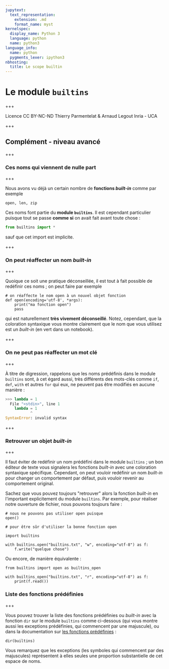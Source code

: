 ```yaml
---
jupytext:
  text_representation:
    extension: .md
    format_name: myst
kernelspec:
  display_name: Python 3
  language: python
  name: python3
language_info:
  name: python
  pygments_lexer: ipython3
nbhosting:
  title: Le scope builtin
---
```


# Le module `builtins`

+++

<div class="licence">
<span>Licence CC BY-NC-ND</span>
<span>Thierry Parmentelat &amp; Arnaud Legout</span>
<span>Inria - UCA</span>
</div>

+++

## Complément - niveau avancé

+++

### Ces noms qui viennent de nulle part

+++

Nous avons vu déjà un certain nombre de **fonctions *built-in*** comme par exemple

```{code-cell} ipython3
open, len, zip
```

Ces noms font partie du **module `builtins`**. Il est cependant particulier puisque tout se passe **comme si** on avait fait avant toute chose :

```python
from builtins import *
```

sauf que cet import est implicite.

+++

### On peut réaffecter un nom *built-in*

+++

Quoique ce soit une pratique déconseillée, il est tout à fait possible de redéfinir ces noms ; on peut faire par exemple

```{code-cell} ipython3
# on réaffecte le nom open à un nouvel objet fonction
def open(encoding='utf-8', *args):
    print("ma fonction open")
    pass
```

qui est naturellement **très vivement déconseillé**. Notez, cependant, que la coloration syntaxique vous montre clairement que le nom que vous utilisez est un *built-in* (en vert dans un notebook).

+++

### On ne peut pas réaffecter un mot clé

+++

À titre de digression, rappelons que les noms prédéfinis dans le module `builtins` sont, à cet égard aussi, très différents des mots-clés comme `if`, `def`, `with` et autres `for` qui eux, ne peuvent pas être modifiés en aucune manière :

```python
>>> lambda = 1
  File "<stdin>", line 1
    lambda = 1
           ^
SyntaxError: invalid syntax
```

+++

### Retrouver un objet *built-in*

+++

Il faut éviter de redéfinir un nom prédéfini dans le module `builtins` ; un bon éditeur de texte vous signalera les fonctions *built-in* avec une coloration syntaxique spécifique. Cependant, on peut vouloir redéfinir un nom *built-in* pour changer un comportement par défaut, puis vouloir revenir au comportement original. 

Sachez que vous pouvez toujours "retrouver" alors la fonction *built-in* en l'important explicitement du module `builtins`. Par exemple, pour réaliser notre ouverture de fichier, nous pouvons toujours faire :

```{code-cell} ipython3
# nous ne pouvons pas utiliser open puisque
open()
```

```{code-cell} ipython3
# pour être sûr d'utiliser la bonne fonction open

import builtins 

with builtins.open("builtins.txt", "w", encoding="utf-8") as f:
    f.write("quelque chose")
```

Ou encore, de manière équivalente :

```{code-cell} ipython3
from builtins import open as builtins_open

with builtins_open("builtins.txt", "r", encoding="utf-8") as f:
    print(f.read())
```

### Liste des fonctions prédéfinies

+++

Vous pouvez trouver la liste des fonctions prédéfinies ou *built-in* avec la fonction `dir` sur le module `builtins` comme ci-dessous (qui vous montre aussi les exceptions prédéfinies, qui commencent par une majuscule), ou dans la documentation sur [les fonctions prédéfinies](https://docs.python.org/3/library/functions.html#built-in-funcs) :

```{code-cell} ipython3
dir(builtins)
```

Vous remarquez que les exceptions (les symboles qui commencent par des majuscules) représentent à elles seules une proportion substantielle de cet espace de noms.
